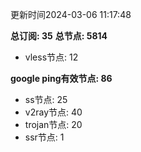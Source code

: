更新时间2024-03-06 11:17:48

**总订阅: 35**
**总节点: 5814**
- vless节点: 12

**google ping有效节点: 86**
- ss节点: 25
- v2ray节点: 40
- trojan节点: 20
- ssr节点: 1
